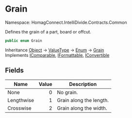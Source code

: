 # Grain

Namespace: HomagConnect.IntelliDivide.Contracts.Common

Defines the grain of a part, board or offcut.

```csharp
public enum Grain
```

Inheritance [Object](https://docs.microsoft.com/en-us/dotnet/api/system.object) → [ValueType](https://docs.microsoft.com/en-us/dotnet/api/system.valuetype) → [Enum](https://docs.microsoft.com/en-us/dotnet/api/system.enum) → [Grain](./homagconnect.intellidivide.contracts.common.grain.md)<br>
Implements [IComparable](https://docs.microsoft.com/en-us/dotnet/api/system.icomparable), [IFormattable](https://docs.microsoft.com/en-us/dotnet/api/system.iformattable), [IConvertible](https://docs.microsoft.com/en-us/dotnet/api/system.iconvertible)

## Fields

| Name | Value | Description |
| --- | --: | --- |
| None | 0 | No grain. |
| Lengthwise | 1 | Grain along the length. |
| Crosswise | 2 | Grain along the width. |
